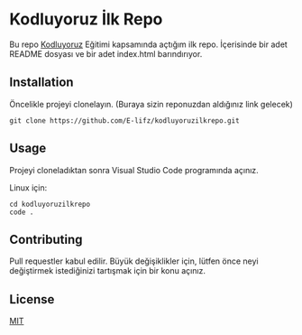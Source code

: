 # Kodluyoruz İlk Repo

Bu repo [Kodluyoruz](https://kodluyoruz.org) Eğitimi kapsamında açtığım ilk repo. İçerisinde bir adet README dosyası ve bir adet index.html barındırıyor. 

## Installation
Öncelikle projeyi clonelayın. (Buraya sizin reponuzdan aldığınız link gelecek)

```
git clone https://github.com/E-lifz/kodluyoruzilkrepo.git
```

## Usage

Projeyi cloneladıktan sonra Visual Studio Code programında açınız.

Linux için:

```
cd kodluyoruzilkrepo
code .
```

## Contributing

Pull requestler kabul edilir. Büyük değişiklikler için, lütfen önce neyi değiştirmek istediğinizi tartışmak için bir konu açınız.

## License
[MIT](https://choosealicense.com/licenses/mit/)
